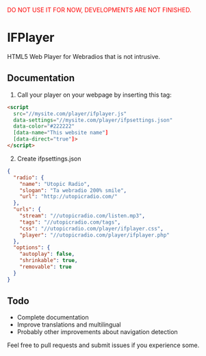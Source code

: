 <p style="color: red; font-style: bold;">
DO NOT USE IT FOR NOW, DEVELOPMENTS ARE NOT FINISHED.
</p>

# IFPlayer

HTML5 Web Player for Webradios that is not intrusive.

## Documentation

1. Call your player on your webpage by inserting this tag:

  ```html
  <script
    src="//mysite.com/player/ifplayer.js"
    data-settings="//mysite.com/player/ifpsettings.json"
    data-color="#222222"
    [data-name="This website name"]
    [data-direct="true"]>
  </script>
  ```
  
2. Create ifpsettings.json

  ```json
  {
    "radio": {
      "name": "Utopic Radio",
      "slogan": "Ta webradio 200% smile",
      "url": "http://utopicradio.com/"
    },
    "urls": {
      "stream": "//utopicradio.com/listen.mp3",
      "tags": "//utopicradio.com/tags",
      "css": "//utopicradio.com/player/ifplayer.css",
      "player": "//utopicradio.com/player/ifplayer.php"
    },
    "options": {
      "autoplay": false,
      "shrinkable": true,
      "removable": true
    }
  }
  ```

## Todo

- Complete documentation
- Improve translations and multilingual
- Probably other improvements about navigation detection

Feel free to pull requests and submit issues if you experience some.
